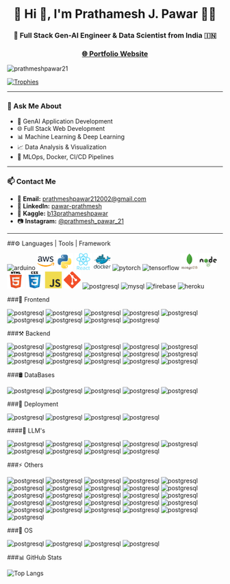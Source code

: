 <h1 align="center">🚀 Hi 👋, I'm Prathamesh J. Pawar 👨‍💻</h1>
<h3 align="center">🧠 Full Stack Gen-AI Engineer & Data Scientist from India 🇮🇳</h3>

<h3 align="center">
  <a href="https://prathameshpawar-mu.vercel.app/" target="_blank">🌐 Portfolio Website</a>
</h3>

<p align="left">
  <img src="https://komarev.com/ghpvc/?username=prathmeshpawar21&label=Profile%20views&color=0e75b6&style=flat" alt="prathmeshpawar21" />
</p>

<p align="left">
  <a href="https://github.com/ryo-ma/github-profile-trophy">
    <img src="https://github-profile-trophy.vercel.app/?username=prathmeshpawar21" alt="Trophies" />
  </a>
</p>

---

### 💬 Ask Me About
- 🤖 GenAI Application Development  
- 🌐 Full Stack Web Development  
- 📊 Machine Learning & Deep Learning  
- 📈 Data Analysis & Visualization  
- 🐳 MLOps, Docker, CI/CD Pipelines  

---

### 📫 Contact Me  
- 📧 **Email:** prathmeshpawar212002@gmail.com  
- 💼 **LinkedIn:** [pawar-prathmesh](https://linkedin.com/in/pawar-prathmesh)  
- 🧪 **Kaggle:** [b13prathameshpawar](https://kaggle.com/b13prathameshpawar)  
- 📷 **Instagram:** [@prathmesh_pawar_21](https://instagram.com/prathmesh_pawar_21)  

---

##⚙️ Languages | Tools | Framework 
<p align="left">
  <img src="https://cdn.worldvectorlogo.com/logos/arduino-1.svg" alt="arduino" width="40" height="40"/>
  <img src="https://raw.githubusercontent.com/devicons/devicon/master/icons/amazonwebservices/amazonwebservices-original-wordmark.svg" alt="aws" width="40" height="40"/>
  <img src="https://raw.githubusercontent.com/devicons/devicon/master/icons/python/python-original.svg" alt="python" width="40" height="40"/>
  <img src="https://raw.githubusercontent.com/devicons/devicon/master/icons/react/react-original-wordmark.svg" alt="react" width="40" height="40"/>
  <img src="https://raw.githubusercontent.com/devicons/devicon/master/icons/docker/docker-original-wordmark.svg" alt="docker" width="40" height="40"/>
  <img src="https://www.vectorlogo.zone/logos/pytorch/pytorch-icon.svg" alt="pytorch" width="40" height="40"/>
  <img src="https://www.vectorlogo.zone/logos/tensorflow/tensorflow-icon.svg" alt="tensorflow" width="40" height="40"/>
  <img src="https://raw.githubusercontent.com/devicons/devicon/master/icons/mongodb/mongodb-original-wordmark.svg" alt="mongodb" width="40" height="40"/>
  <img src="https://raw.githubusercontent.com/devicons/devicon/master/icons/nodejs/nodejs-original-wordmark.svg" alt="nodejs" width="40" height="40"/>
  <img src="https://raw.githubusercontent.com/devicons/devicon/master/icons/html5/html5-original-wordmark.svg" alt="html5" width="40" height="40"/>
  <img src="https://raw.githubusercontent.com/devicons/devicon/master/icons/css3/css3-original-wordmark.svg" alt="css3" width="40" height="40"/>
  <img src="https://raw.githubusercontent.com/devicons/devicon/master/icons/javascript/javascript-original.svg" alt="javascript" width="40" height="40"/>
  <img src="https://raw.githubusercontent.com/devicons/devicon/master/icons/git/git-original.svg" alt="git" width="40" height="40"/>
  <img src="https://www.vectorlogo.zone/logos/postgresql/postgresql-icon.svg" alt="postgresql" width="40" height="40"/>
  <img src="https://www.vectorlogo.zone/logos/mysql/mysql-icon.svg" alt="mysql" width="40" height="40"/>
  <img src="https://www.vectorlogo.zone/logos/firebase/firebase-icon.svg" alt="firebase" width="40" height="40"/>
  <img src="https://icon.icepanel.io/Technology/svg/R-.svg" alt="heroku" width="40" height="40"/>
</p>

###🎨 Frontend
<p>
<img src="https://www.vectorlogo.zone/logos/vitejsdev/vitejsdev-icon.svg" alt="postgresql" width="40" height="40"/>
<img src="https://icon.icepanel.io/Technology/svg/AngularJS.svg" alt="postgresql" width="40" height="40"/>
<img src="https://icon.icepanel.io/Technology/svg/Rollup.js.svg" alt="postgresql" width="40" height="40"/>
<img src="https://icon.icepanel.io/Technology/svg/React-Bootstrap.svg" alt="postgresql" width="40" height="40"/>
<img src="https://icon.icepanel.io/Technology/svg/Streamlit.svg" alt="postgresql" width="40" height="40"/>
<img src="https://icon.icepanel.io/Technology/svg/Backbone.js.svg" alt="postgresql" width="40" height="40"/>
<img src="https://icon.icepanel.io/Technology/svg/jQuery.svg" alt="postgresql" width="40" height="40"/>
<img src="https://icon.icepanel.io/Technology/svg/Solid.js.svg" alt="postgresql" width="40" height="40"/>
<img src="https://icon.icepanel.io/Technology/svg/Bootstrap.svg" alt="postgresql" width="40" height="40"/>
</p>


###⚒️ Backend
<p>
<img src="https://icon.icepanel.io/Technology/png-shadow-512/Django.png" alt="postgresql" width="40" height="40"/>
<img src="https://icon.icepanel.io/Technology/png-shadow-512/Flask.png" alt="postgresql" width="40" height="40"/>
<img src="https://icon.icepanel.io/Technology/svg/FastAPI.svg" alt="postgresql" width="40" height="40"/>
<img src="https://icon.icepanel.io/Technology/svg/TensorFlow.svg" alt="postgresql" width="40" height="40"/>
<img src="https://icon.icepanel.io/Technology/svg/PyTorch.svg" alt="postgresql" width="40" height="40"/>
<img src="https://icon.icepanel.io/Technology/svg/Spring.svg" alt="postgresql" width="40" height="40"/>
<img src="https://icon.icepanel.io/Technology/svg/Node.js.svg" alt="postgresql" width="40" height="40"/>
<img src="https://icon.icepanel.io/Technology/png-shadow-512/Next.js.png" alt="postgresql" width="40" height="40"/>
<img src="https://icon.icepanel.io/Technology/svg/NGINX.svg" alt="postgresql" width="40" height="40"/>
<img src="https://icon.icepanel.io/Technology/svg/GraphQL.svg" alt="postgresql" width="40" height="40"/>
<img src="https://icon.icepanel.io/Technology/svg/Apache-Airflow.svg" alt="postgresql" width="40" height="40"/>
<img src="https://icon.icepanel.io/Technology/svg/Webflow.svg" alt="postgresql" width="40" height="40"/>
<img src="https://icon.icepanel.io/Technology/svg/Firebase.svg" alt="postgresql" width="40" height="40"/>
<img src="https://icon.icepanel.io/Technology/svg/Mongoose.js.svg" alt="postgresql" width="40" height="40"/>
<img src="https://icon.icepanel.io/Technology/svg/PHP.svg" alt="postgresql" width="40" height="40"/>
</p>



###🛢️ DataBases
<p>
<img src="https://icon.icepanel.io/Technology/svg/Redis.svg" alt="postgresql" width="40" height="40"/>
<img src="https://icon.icepanel.io/Technology/svg/MongoDB.svg" alt="postgresql" width="40" height="40"/>
<img src="https://icon.icepanel.io/Technology/svg/MySQL.svg" alt="postgresql" width="40" height="40"/>
<img src="https://icon.icepanel.io/Technology/svg/PostgresSQL.svg" alt="postgresql" width="40" height="40"/>
<img src="https://icon.icepanel.io/Technology/svg/CouchDB.svg" alt="postgresql" width="40" height="40"/>
</p>


###🚀 Deployment 
<p>
<img src="https://icon.icepanel.io/Technology/svg/Docker.svg" alt="postgresql" width="40" height="40"/>
<img src="https://icon.icepanel.io/Technology/svg/Heroku.svg" alt="postgresql" width="40" height="40"/>
<img src="https://icon.icepanel.io/Technology/svg/Jenkins.svg" alt="postgresql" width="40" height="40"/>
<img src="https://icon.icepanel.io/Technology/svg/Kubernetes.svg" alt="postgresql" width="40" height="40"/>
</p>



####🤖 LLM's
<p>
<img src="https://registry.npmmirror.com/@lobehub/icons-static-png/1.43.0/files/dark/ollama.png" alt="postgresql" width="40" height="40"/>
<img src="https://registry.npmmirror.com/@lobehub/icons-static-png/1.43.0/files/dark/gemini-color.png" alt="postgresql" width="40" height="40"/>
<img src="https://registry.npmmirror.com/@lobehub/icons-static-png/1.43.0/files/dark/mistral-color.png" alt="postgresql" width="40" height="40"/>
<img src="https://registry.npmmirror.com/@lobehub/icons-static-png/1.43.0/files/dark/huggingface-color.png" alt="postgresql" width="40" height="40"/>
<img src="https://registry.npmmirror.com/@lobehub/icons-static-png/1.43.0/files/dark/grok.png" alt="postgresql" width="40" height="40"/>
<img src="https://registry.npmmirror.com/@lobehub/icons-static-png/1.43.0/files/dark/openai.png" alt="postgresql" width="40" height="40"/>
<img src="https://registry.npmmirror.com/@lobehub/icons-static-png/1.43.0/files/dark/midjourney.png" alt="postgresql" width="40" height="40"/>
<img src="https://registry.npmmirror.com/@lobehub/icons-static-png/1.43.0/files/dark/llamaindex-color.png" alt="postgresql" width="40" height="40"/>
<img src="https://registry.npmmirror.com/@lobehub/icons-static-png/1.43.0/files/dark/snowflake-color.png" alt="postgresql" width="40" height="40"/>

</p>



###⚡ Others
<p>
<img src="https://icon.icepanel.io/Technology/svg/RabbitMQ.svg" alt="postgresql" width="40" height="40"/>
<img src="https://icon.icepanel.io/Technology/png-shadow-512/Apache-Kafka.png" alt="postgresql" width="40" height="40"/>
<img src="https://icon.icepanel.io/Technology/png-shadow-512/GitHub-Codespaces.png" alt="postgresql" width="40" height="40"/>
<img src="https://icon.icepanel.io/Technology/svg/Anaconda.svg" alt="postgresql" width="40" height="40"/>
<img src="https://icon.icepanel.io/Technology/svg/Arduino.svg" alt="postgresql" width="40" height="40"/>
<img src="https://icon.icepanel.io/Technology/svg/CodeIgniter.svg" alt="postgresql" width="40" height="40"/>
<img src="https://icon.icepanel.io/Technology/svg/C%23-%28CSharp%29.svg" alt="postgresql" width="40" height="40"/>
<img src="https://icon.icepanel.io/Technology/svg/Git.svg" alt="postgresql" width="40" height="40"/>
<img src="https://icon.icepanel.io/Technology/svg/Grafana.svg" alt="postgresql" width="40" height="40"/>
<img src="https://icon.icepanel.io/Technology/svg/JavaScript.svg" alt="postgresql" width="40" height="40"/>
<img src="https://icon.icepanel.io/Technology/svg/Jira.svg" alt="postgresql" width="40" height="40"/>
<img src="https://icon.icepanel.io/Technology/png-shadow-512/Jupyter.png" alt="postgresql" width="40" height="40"/>
<img src="https://icon.icepanel.io/Technology/svg/Kaggle.svg" alt="postgresql" width="40" height="40"/>
<img src="https://icon.icepanel.io/Technology/svg/MATLAB.svg" alt="postgresql" width="40" height="40"/>
<img src="https://icon.icepanel.io/Technology/svg/Apache-Maven.svg" alt="postgresql" width="40" height="40"/>
<img src="https://icon.icepanel.io/Technology/svg/NPM.svg" alt="postgresql" width="40" height="40"/>
<img src="https://icon.icepanel.io/Technology/svg/OpenCV.svg" alt="postgresql" width="40" height="40"/>
<img src="https://icon.icepanel.io/Technology/svg/OpenGL.svg" alt="postgresql" width="40" height="40"/>
<img src="https://icon.icepanel.io/Technology/png-shadow-512/Pandas.png" alt="postgresql" width="40" height="40"/>
<img src="https://icon.icepanel.io/Technology/svg/PostCSS.svg" alt="postgresql" width="40" height="40"/>
<img src="https://icon.icepanel.io/Technology/svg/Postman.svg" alt="postgresql" width="40" height="40"/>
<img src="https://icon.icepanel.io/Technology/png-shadow-512/Unity.png" alt="postgresql" width="40" height="40"/>
<img src="https://icon.icepanel.io/Technology/png-shadow-512/Unreal-Engine.png" alt="postgresql" width="40" height="40"/>
<img src="https://icon.icepanel.io/Technology/svg/Visual-Studio-Code-%28VS-Code%29.svg" alt="postgresql" width="40" height="40"/>
<img src="https://icon.icepanel.io/Technology/svg/TypeScript.svg" alt="postgresql" width="40" height="40"/>
<img src="https://icon.icepanel.io/Technology/svg/Tailwind-CSS.svg" alt="postgresql" width="40" height="40"/>
</p>



###🐧 OS
<p> 
<img src="https://icon.icepanel.io/Technology/png-shadow-512/Linux.png" alt="postgresql" width="40" height="40"/>
<img src="https://icon.icepanel.io/Technology/svg/Ubuntu.svg" alt="postgresql" width="40" height="40"/>
<img src="https://icon.icepanel.io/Technology/svg/Windows-11.svg" alt="postgresql" width="40" height="40"/>
<img src="https://www.svgrepo.com/show/330767/kalilinux.svg" alt="postgresql" width="40" height="40"/>
</p>

###📊 GitHub Stats
<p>
  <img align="left" src="https://github-readme-stats.vercel.app/api/top-langs?username=prathmeshpawar21&show_icons=true&locale=en&layout=compact" alt="Top Langs" />
</p>
